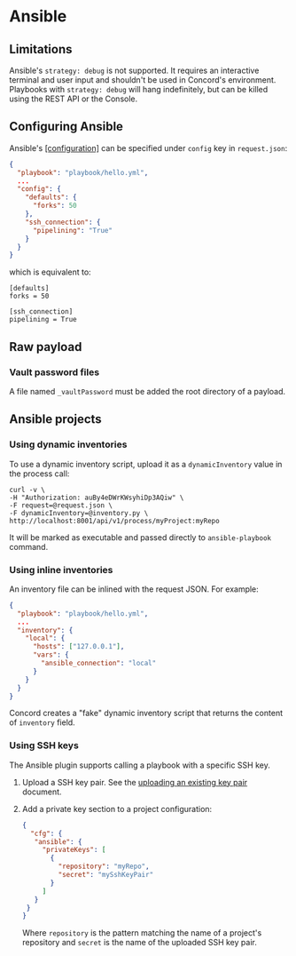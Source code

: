 # Ansible

## Limitations

Ansible's `strategy: debug` is not supported. It requires an interactive terminal and
user input and shouldn't be used in Concord's environment.
Playbooks with `strategy: debug` will hang indefinitely, but can be killed using the
REST API or the Console.


## Configuring Ansible

Ansible's [[configuration]](http://docs.ansible.com/ansible/intro_configuration.html)
can be specified under `config` key in `request.json`:

```json
{
  "playbook": "playbook/hello.yml",
  ...
  "config": {
    "defaults": {
      "forks": 50
    },
    "ssh_connection": {
      "pipelining": "True"
    }
  }
}
```

which is equivalent to:

```
[defaults]
forks = 50

[ssh_connection]
pipelining = True
```

## Raw payload

### Vault password files

A file named `_vaultPassword` must be added the root directory of a
payload.

## Ansible projects

### Using dynamic inventories

To use a dynamic inventory script, upload it as a `dynamicInventory`
value in the process call:

```
curl -v \
-H "Authorization: auBy4eDWrKWsyhiDp3AQiw" \
-F request=@request.json \
-F dynamicInventory=@inventory.py \
http://localhost:8001/api/v1/process/myProject:myRepo
```

It will be marked as executable and passed directly
to `ansible-playbook` command.

### Using inline inventories

An inventory file can be inlined with the request JSON. For example:

```json
{
  "playbook": "playbook/hello.yml",
  ...
  "inventory": {
    "local": {
      "hosts": ["127.0.0.1"],
      "vars": {
        "ansible_connection": "local"
      }
    }
  }
}
```

Concord creates a "fake" dynamic inventory script that returns the
content of `inventory` field.

### Using SSH keys

The Ansible plugin supports calling a playbook with a specific SSH key.

1. Upload a SSH key pair. See the [uploading an existing key pair](../security.md#uploading-an-existing-key-pair)
document.
2. Add a private key section to a project configuration:

    ```json
    {
      "cfg": {
       "ansible": {
         "privateKeys": [
           {
             "repository": "myRepo",
             "secret": "mySshKeyPair"
           }
         ]
       }
     }
    }
    ```
    Where `repository` is the pattern matching the name of a project's
    repository and `secret` is the name of the uploaded SSH key pair.
